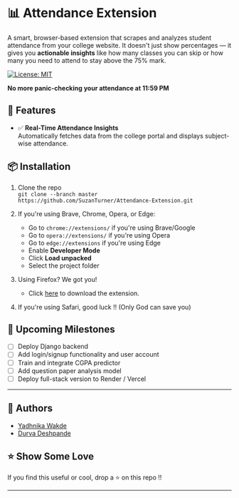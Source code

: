 # 📊 Attendance Extension

A smart, browser-based extension that scrapes and analyzes student attendance from your college website. It doesn't just show percentages — it gives you **actionable insights** like how many classes you can skip or how many you need to attend to stay above the 75% mark. 

[![License: MIT](https://img.shields.io/badge/License-MIT-yellow.svg)](https://opensource.org/licenses/MIT)

**No more panic-checking your attendance at 11:59 PM**

## 🚀 Features

- ✅ **Real-Time Attendance Insights**  
  Automatically fetches data from the college portal and displays subject-wise attendance.


## 📦 Installation

1. Clone the repo  
   `git clone --branch master https://github.com/SuzanTurner/Attendance-Extension.git`

2. If you're using Brave, Chrome, Opera, or Edge:
   - Go to `chrome://extensions/` if you're using Brave/Google
   - Go to `opera://extensions/` if you're using Opera
   - Go to `edge://extensions` if you're using Edge
   - Enable **Developer Mode**
   - Click **Load unpacked**
   - Select the project folder
     
3. Using Firefox? We got you!
   - Click [here](https://addons.mozilla.org/en-US/firefox/addon/rcoem-attendance-insights/) to download the extension.

4. If you're using Safari, good luck !! (Only God can save you)

## 🎯 Upcoming Milestones

- [ ] Deploy Django backend
- [ ] Add login/signup functionality and user account
- [ ] Train and integrate CGPA predictor
- [ ] Add question paper analysis model
- [ ] Deploy full-stack version to Render / Vercel

---

## 🙌 Authors

- [Yadhnika Wakde](https://github.com/SuzanTurner)
- [Durva Deshpande](https://github.com/durva7px)

## ⭐ Show Some Love

If you find this useful or cool, drop a ⭐ on this repo !!

---
